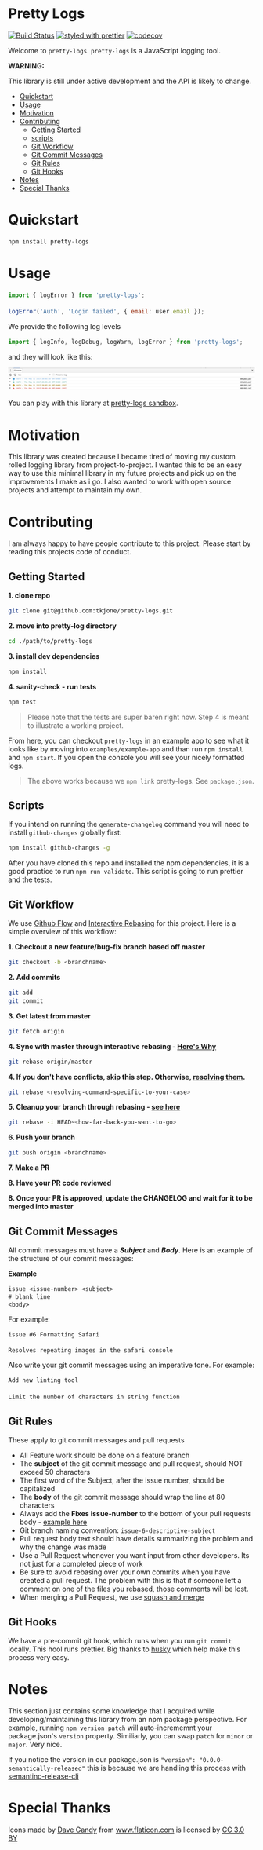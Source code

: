 # Pretty Logs

[![Build Status](https://travis-ci.org/tkjone/pretty-logs.svg?branch=master)](https://travis-ci.org/tkjone/pretty-logs)
[![styled with prettier](https://img.shields.io/badge/styled_with-prettier-ff69b4.svg)](https://github.com/prettier/prettier)
[![codecov](https://codecov.io/gh/tkjone/pretty-logs/branch/master/graph/badge.svg)](https://codecov.io/gh/tkjone/pretty-logs)


Welcome to `pretty-logs`.  `pretty-logs` is a JavaScript logging tool.

**WARNING:**

This library is still under active development and the API is likely to change.

* [Quickstart](#quickstart)
* [Usage](#usage)
* [Motivation](#motivation)
* [Contributing](#contributing)
  * [Getting Started](#getting-started)
  * [scripts](#scripts)
  * [Git Workflow](#git-workflow)
  * [Git Commit Messages](#git-commit-messages)
  * [Git Rules](#git-rules)
  * [Git Hooks](#git-hooks)
* [Notes](#notes)
* [Special Thanks](#special-thanks)

# Quickstart

```js
npm install pretty-logs
```

# Usage

```js
import { logError } from 'pretty-logs';

logError('Auth', 'Login failed', { email: user.email });
```

We provide the following log levels

```js
import { logInfo, logDebug, logWarn, logError } from 'pretty-logs';
```

and they will look like this:

![pretty logs](pretty-logs.png)

You can play with this library at [pretty-logs sandbox](https://codesandbox.io/s/Bg39JKY5N).


# Motivation

This library was created because I became tired of moving my custom rolled logging library from project-to-project.
I wanted this to be an easy way to use this minimal library in my future projects and pick up on the improvements I make as i go.  I also
wanted to work with open source projects and attempt to maintain my own.

# Contributing

I am always happy to have people contribute to this project.  Please start by reading this projects code of conduct.

## Getting Started

**1. clone repo**

```bash
git clone git@github.com:tkjone/pretty-logs.git
```

**2. move into pretty-log directory**

```bash
cd ./path/to/pretty-logs
```

**3. install dev dependencies**

```bash
npm install
```

**4. sanity-check - run tests**

```bash
npm test
```

> Please note that the tests are super baren right now.  Step 4 is meant to illustrate a working project.

From here, you can checkout `pretty-logs` in an example app to see what it looks like by moving into `examples/example-app` and than run `npm install` and `npm start`.  If you open the console you will see your nicely formatted logs.

> The above works because we `npm link` pretty-logs.  See `package.json`.

## Scripts

If you intend on running the `generate-changelog` command you will need to install `github-changes` globally first:

```bash
npm install github-changes -g
```

After you have cloned this repo and installed the npm dependencies, it is a good practice to run `npm run validate`.  This script is going to run prettier and the tests.

## Git Workflow

We use [Github Flow](https://guides.github.com/introduction/flow/) and [Interactive Rebasing](https://www.atlassian.com/git/tutorials/merging-vs-rebasing#the-golden-rule-of-rebasing) for this project.  Here is a simple overview of this workflow:

**1.  Checkout a new feature/bug-fix branch based off master**

```bash
git checkout -b <branchname>
```

**2.  Add commits**

```bash
git add
git commit
```

**3.  Get latest from master**

```bash
git fetch origin
```

**4.  Sync with master through interactive rebasing - [Here's Why](https://www.atlassian.com/git/tutorials/merging-vs-rebasing#the-golden-rule-of-rebasing)**

```bash
git rebase origin/master
```

**4.  If you don't have conflicts, skip this step.  Otherwise, [resolving them](https://help.github.com/articles/resolving-merge-conflicts-after-a-git-rebase/).**

```bash
git rebase <resolving-command-specific-to-your-case>
```

**5.  Cleanup your branch through rebasing - [see here](https://github.com/edx/edx-platform/wiki/How-to-Rebase-a-Pull-Request)**

```bash
git rebase -i HEAD~<how-far-back-you-want-to-go>
```

**6.  Push your branch**

```bash
git push origin <branchname>
```

**7.  Make a PR**

**8.  Have your PR code reviewed**

**8.  Once your PR is approved,  update the CHANGELOG and wait for it to be merged into master**


## Git Commit Messages

All commit messages must have a ***Subject*** and ***Body***.  Here is an example of the structure of our commit messages:

**Example**

```
issue <issue-number> <subject>
# blank line
<body>
```

For example:

```
issue #6 Formatting Safari

Resolves repeating images in the safari console
```

Also write your git commit messages using an imperative tone.  For example:

```bash
Add new linting tool

Limit the number of characters in string function
```

## Git Rules

These apply to git commit messages and pull requests

* All Feature work should be done on a feature branch
* The **subject** of the git commit message and pull request, should NOT exceed 50 characters
* The first word of the Subject, after the issue number, should be capitalized
* The **body** of the git commit message should wrap the line at 80 characters
* Always add the **Fixes issue-number** to the bottom of your pull requests body - [example here](https://github.com/tkjone/pretty-logs/pull/11)
* Git branch naming convention: `issue-6-descriptive-subject`
* Pull request body text should have details summarizing the problem and why the change was made
* Use a Pull Request whenever you want input from other developers.  Its not just for a completed piece of work
* Be sure to avoid rebasing over your own commits when you have created a pull request.  The problem with this is that if someone left a comment on one of the files you rebased, those comments will be lost.
* When merging a Pull Request, we use [squash and merge](https://help.github.com/articles/about-pull-request-merges/)

## Git Hooks

We have a pre-commit git hook, which runs when you run `git commit` locally.  This hool runs prettier. Big thanks to [husky](https://github.com/typicode/husky) which help make this process very easy.

# Notes

This section just contains some knowledge that I acquired while developing/maintaining this library from an npm package perspective.  For example, running `npm version patch` will auto-incrememnt your package.json's `version` property.  Similiarly, you can swap `patch` for `minor` or `major`.  Very nice.

If you notice the version in our package.json is `"version": "0.0.0-semantically-released"` this is because we are handling this process with [semantinc-release-cli](https://github.com/semantic-release/cli)

# Special Thanks

<div>Icons made by <a href="http://www.flaticon.com/authors/dave-gandy" title="Dave Gandy">Dave Gandy</a> from <a href="http://www.flaticon.com" title="Flaticon">www.flaticon.com</a> is licensed by <a href="http://creativecommons.org/licenses/by/3.0/" title="Creative Commons BY 3.0" target="_blank">CC 3.0 BY</a></div>

